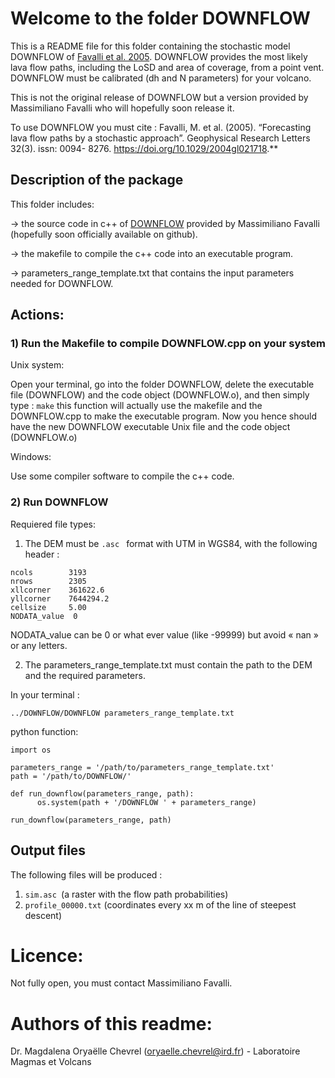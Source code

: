 # Welcome to the folder DOWNFLOW

This is a README file for this folder containing the stochastic model DOWNFLOW of [Favalli et al. 2005](https://doi.org/10.1029/2004gl021718).
DOWNFLOW provides the most likely lava flow paths, including the LoSD and area of coverage, from a point vent. 
DOWNFLOW must be calibrated (dh and N parameters) for your volcano.

This is not the original release of DOWNFLOW but a version provided by Massimiliano Favalli who will hopefully soon release it.

To use DOWNFLOW you must cite :
Favalli, M. et al. (2005). “Forecasting lava flow paths by a stochastic approach”. Geophysical Research Letters 32(3). 
issn: 0094- 8276. https://doi.org/10.1029/2004gl021718.**


## Description of the package 
This folder includes:

-> the source code in c++ of [DOWNFLOW](https://doi.org/10.1029/2004gl021718) 
provided by Massimiliano Favalli (hopefully soon officially available on github).

-> the makefile to compile the c++ code into an executable program.

-> parameters_range_template.txt that contains the input parameters needed for DOWNFLOW.

## Actions:

### 1) Run the Makefile to compile DOWNFLOW.cpp on your system

Unix system:

Open your terminal, go into the folder DOWNFLOW, delete the executable file (DOWNFLOW) and the code object (DOWNFLOW.o),
and then simply type : ```make```
this function will actually use the makefile and the DOWNFLOW.cpp to make the executable program. 
Now you hence should have the new DOWNFLOW executable Unix file and the code object (DOWNFLOW.o)

Windows:

Use some compiler software to compile the c++ code.

### 2) Run DOWNFLOW

Requiered file types:

1) The DEM must be  ```.asc ``` format with UTM in WGS84, with the following header :
```
ncols        3193
nrows        2305
xllcorner    361622.6
yllcorner    7644294.2
cellsize     5.00
NODATA_value  0
 ```
NODATA_value can be 0 or what ever value (like -99999) but avoid « nan » or any letters.

2) The parameters_range_template.txt must contain the path to the DEM and the required parameters.




In your terminal :
 ```
 ../DOWNFLOW/DOWNFLOW parameters_range_template.txt
 ```

python function:

 ```
 import os
 
 parameters_range = '/path/to/parameters_range_template.txt'
 path = '/path/to/DOWNFLOW/'
 
 def run_downflow(parameters_range, path):
       os.system(path + '/DOWNFLOW ' + parameters_range)
 
 run_downflow(parameters_range, path)
 ```

## Output files

The following files will be produced :
  1) ```sim.asc ```(a raster with the flow path probabilities)
  2) ```profile_00000.txt``` (coordinates every xx m of the line of steepest descent)

 # Licence:
Not fully open, you must contact Massimiliano Favalli.



 # Authors of this readme:
 Dr. Magdalena Oryaëlle Chevrel (oryaelle.chevrel@ird.fr) - Laboratoire Magmas et Volcans

